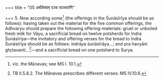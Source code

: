 +++
title = "05 अथैकेषाम् पञ्च सञ्चराणि"

+++
5. Now according some[^1] (the offerings in the Śunāsīrīya should be as follows): having taken out the material for the five common offerings, the Adhvaryu should prepare the following offering-materials: gruel or unboiled fresh milk for Vāyu, a sacrificial bread on twelve potsherds for Indra Śunāsīrīya—the invitatory and offering verses for the bread to Indra Śunāsīrīya should be as follows: indrāya śunāsīrāya...; and pra havyāni ghr̥tavanti...[^2]—and a sacrificial bread on one potsherd to Surya.  


[^1]: viz. the Mānavas; see MS I. 10.1.  

[^2]: TB II.5.8.2. The Mānavas prescribes different verses: MS IV.10.6.
